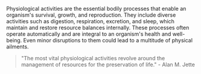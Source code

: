 

Physiological activities are the essential bodily processes that enable an organism's survival, growth, and reproduction. They include diverse activities such as digestion, respiration, excretion, and sleep, which maintain and restore resource balances internally. These processes often operate automatically and are integral to an organism's health and well-being. Even minor disruptions to them could lead to a multitude of physical ailments.

> "The most vital physiological activities revolve around the management of resources for the preservation of life." - Alan M. Jette 

